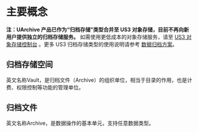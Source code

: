 # 主要概念

**注：UArchive 产品已作为“归档存储”类型合并至 US3 对象存储，目前不再向新用户提供独立的归档存储服务。**
如需使用更低成本的对象存储服务，请至 [US3 对象存储控制台](https://console.ucloud.cn/ufile/ufile) 。更多 US3 归档存储类型的使用说明请参考 [数据归档方案](https://docs.ucloud.cn/ufile/solutions/archive)。

## 归档存储空间

英文名称Vault，是归档文件（Archive）的组织单位，相当于目录的作用，也是计费、权限控制等功能的管理单位。

## 归档文件

英文名称Archive，是数据操作的基本单元，支持任意数据类型。
